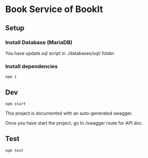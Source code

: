 # Book Service of BookIt


## Setup

### Install Database (MariaDB)

You have update.sql script in ./databases/sql/ folder.

### Install dependencies

``npm i``

## Dev

``npm start``

This project is documented with an auto-generated swagger.

Once you have start the project, go to /swagger route for API doc.

## Test

``npm test``
